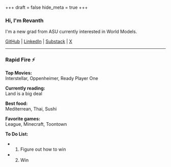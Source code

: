 +++
draft = false
hide_meta = true
+++
### Hi, I'm Revanth

I'm a new grad from ASU currently interested in World Models. 

[GitHub](https://github.com/revanthgundala) | [LinkedIn](https://www.linkedin.com/in/revanthgundala) | [Substack](https://rgundal2.substack.com/) | [X](https://x.com/revanth_gundala)

---

### Rapid Fire ⚡

**Top Movies:**  
Interstellar, Oppenheimer, Ready Player One

**Currently reading:**  
Land is a big deal

**Best food:**  
Mediterrean, Thai, Sushi

**Favorite games:**  
League, Minecraft, Toontown

**To Do List:**  
- 1. Figure out how to win
- 2. Win
